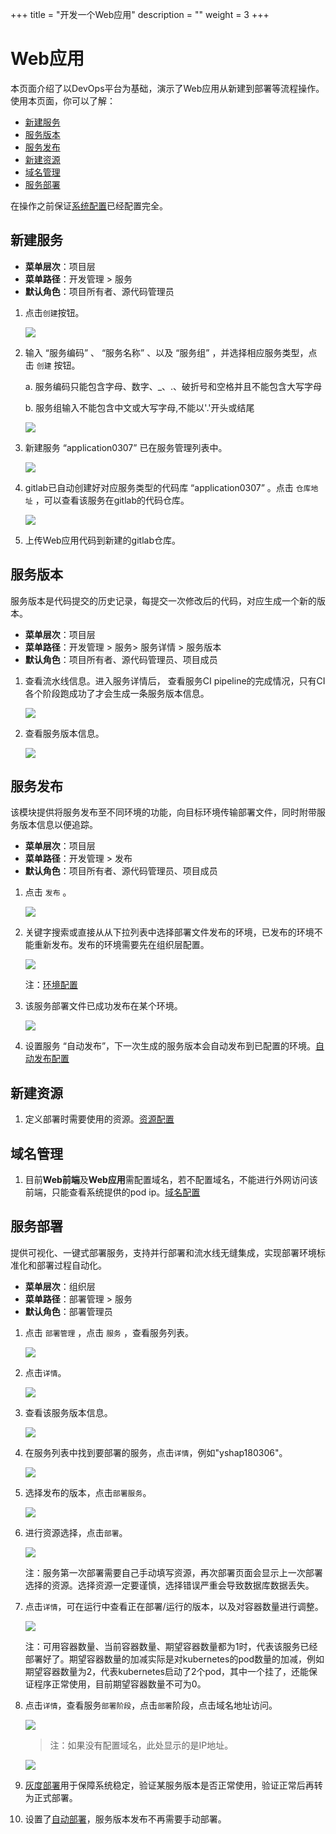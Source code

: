 +++
title = "开发一个Web应用"
description = ""
weight = 3
+++

# Web应用

  本页面介绍了以DevOps平台为基础，演示了Web应用从新建到部署等流程操作。使用本页面，你可以了解：

   - [新建服务](#1)
   - [服务版本](#2)
   - [服务发布](#3)
   - [新建资源](#4)
   - [域名管理](#5)
   - [服务部署](#6)

   在操作之前保证[系统配置](../../user-guide/system-configuration)已经配置完全。

<h2 id="1">新建服务</h2>

- **菜单层次**：项目层
- **菜单路径**：开发管理 > 服务
- **默认角色**：项目所有者、源代码管理员

1. 点击`创建`按钮。

    ![](../assets/web-application/服务创建.png) 

1. 输入 “服务编码” 、 “服务名称” 、以及 “服务组” ，并选择相应服务类型，点击 `创建` 按钮。

    a. 服务编码只能包含字母、数字、_、.、破折号和空格并且不能包含大写字母

    b. 服务组输入不能包含中文或大写字母,不能以'.'开头或结尾

    ![](../assets/web-application/服务创建数据填写.png) 

1. 新建服务 “application0307” 已在服务管理列表中。

    ![](../assets/web-application/服务列表.png)

1. gitlab已自动创建好对应服务类型的代码库 “application0307” 。点击 `仓库地址` ，可以查看该服务在gitlab的代码仓库。

    ![](../assets/web-application/仓库地址.png) 

1. 上传Web应用代码到新建的gitlab仓库。

<h2 id="2">服务版本</h2>

 服务版本是代码提交的历史记录，每提交一次修改后的代码，对应生成一个新的版本。

  - **菜单层次**：项目层
  - **菜单路径**：开发管理 > 服务> 服务详情 > 服务版本
  - **默认角色**：项目所有者、源代码管理员、项目成员

1. 查看流水线信息。进入服务详情后， 查看服务CI pipeline的完成情况，只有CI各个阶段跑成功了才会生成一条服务版本信息。

    ![](../assets/web-application/流水线.png)

1. 查看服务版本信息。

    ![](../assets/web-application/服务版本.png)

<h2 id="3">服务发布</h2>

  该模块提供将服务发布至不同环境的功能，向目标环境传输部署文件，同时附带服务版本信息以便追踪。 

  - **菜单层次**：项目层
  - **菜单路径**：开发管理 > 发布
  - **默认角色**：项目所有者、源代码管理员、项目成员 

1. 点击 `发布` 。

    ![](../assets/web-application/发布.png)

1. 关键字搜索或直接从从下拉列表中选择部署文件发布的环境，已发布的环境不能重新发布。发布的环境需要先在组织层配置。

    ![](../assets/web-application/选择环境.png)

    注：[环境配置](../../user-guide/system-configuration#5)

1. 该服务部署文件已成功发布在某个环境。

    ![](../assets/web-application/发布信息查看.png)

1. 设置服务 “自动发布”，下一次生成的服务版本会自动发布到已配置的环境。[自动发布配置](../../user-guide/continuous-integration#6)

<h2 id="4">新建资源</h2>

1. 定义部署时需要使用的资源。[资源配置](../../user-guide/continuous-deployment#1)

<h2 id="5">域名管理</h2>

1. 目前**Web前端**及**Web应用**需配置域名，若不配置域名，不能进行外网访问该前端，只能查看系统提供的pod ip。[域名配置](../../user-guide/continuous-deployment#3)

<h2 id="6">服务部署</h2>

  提供可视化、一键式部署服务，支持并行部署和流水线无缝集成，实现部署环境标准化和部署过程自动化。
  
  - **菜单层次**：组织层
  - **菜单路径**：部署管理 > 服务
  - **默认角色**：部署管理员

1. 点击 `部署管理`  ，点击 `服务` ，查看服务列表。

    ![](../assets/web-application/运行区服务列表.png)

1. 点击`详情`。

    ![](../assets/web-application/服务详情.png)

1. 查看该服务版本信息。

    ![](../assets/web-application/服务版本1.png)

1. 在服务列表中找到要部署的服务，点击`详情`，例如"yshap180306"。

    ![](../assets/web-application/要部署的服务.png)

1. 选择发布的版本，点击`部署服务`。

    ![](../assets/web-application/运行区服务版本.png)

1. 进行资源选择，点击`部署`。

    ![](../assets/web-application/服务部署.png)

    注：服务第一次部署需要自己手动填写资源，再次部署页面会显示上一次部署选择的资源。选择资源一定要谨慎，选择错误严重会导致数据库数据丢失。

1. 点击`详情`，可在运行中查看正在部署/运行的版本，以及对容器数量进行调整。

    ![](../assets/web-application/服务运行.png)

    注：可用容器数量、当前容器数量、期望容器数量都为1时，代表该服务已经部署好了。期望容器数量的加减实际是对kubernetes的pod数量的加减，例如期望容器数量为2，代表kubernetes启动了2个pod，其中一个挂了，还能保证程序正常使用，目前期望容器数量不可为0。

1. 点击`详情`，查看服务`部署阶段`，点击`部署`阶段，点击域名地址访问。

    ![](../assets/web-application/域名查看.png)

    > 注：如果没有配置域名，此处显示的是IP地址。

    ![](../assets/web-application/页面访问.png)
    
1. [灰度部署](../../user-guide/continuous-deployment#4)用于保障系统稳定，验证某服务版本是否正常使用，验证正常后再转为正式部署。

1. 设置了[自动部署](../../user-guide/continuous-deployment#4)，服务版本发布不再需要手动部署。

